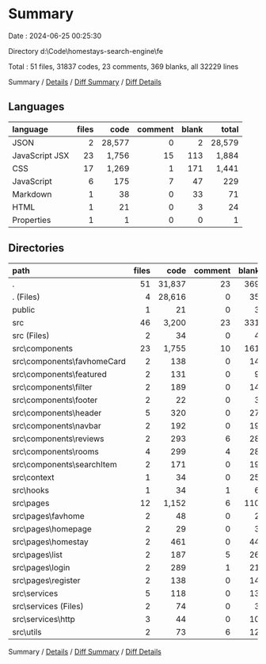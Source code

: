 # Summary

Date : 2024-06-25 00:25:30

Directory d:\\Code\\homestays-search-engine\\fe

Total : 51 files,  31837 codes, 23 comments, 369 blanks, all 32229 lines

Summary / [Details](details.md) / [Diff Summary](diff.md) / [Diff Details](diff-details.md)

## Languages
| language | files | code | comment | blank | total |
| :--- | ---: | ---: | ---: | ---: | ---: |
| JSON | 2 | 28,577 | 0 | 2 | 28,579 |
| JavaScript JSX | 23 | 1,756 | 15 | 113 | 1,884 |
| CSS | 17 | 1,269 | 1 | 171 | 1,441 |
| JavaScript | 6 | 175 | 7 | 47 | 229 |
| Markdown | 1 | 38 | 0 | 33 | 71 |
| HTML | 1 | 21 | 0 | 3 | 24 |
| Properties | 1 | 1 | 0 | 0 | 1 |

## Directories
| path | files | code | comment | blank | total |
| :--- | ---: | ---: | ---: | ---: | ---: |
| . | 51 | 31,837 | 23 | 369 | 32,229 |
| . (Files) | 4 | 28,616 | 0 | 35 | 28,651 |
| public | 1 | 21 | 0 | 3 | 24 |
| src | 46 | 3,200 | 23 | 331 | 3,554 |
| src (Files) | 2 | 34 | 0 | 4 | 38 |
| src\\components | 23 | 1,755 | 10 | 161 | 1,926 |
| src\\components\\favhomeCard | 2 | 138 | 0 | 14 | 152 |
| src\\components\\featured | 2 | 131 | 0 | 9 | 140 |
| src\\components\\filter | 2 | 189 | 0 | 14 | 203 |
| src\\components\\footer | 2 | 22 | 0 | 3 | 25 |
| src\\components\\header | 5 | 320 | 0 | 27 | 347 |
| src\\components\\navbar | 2 | 192 | 0 | 19 | 211 |
| src\\components\\reviews | 2 | 293 | 6 | 28 | 327 |
| src\\components\\rooms | 4 | 299 | 4 | 28 | 331 |
| src\\components\\searchItem | 2 | 171 | 0 | 19 | 190 |
| src\\context | 1 | 34 | 0 | 25 | 59 |
| src\\hooks | 1 | 34 | 1 | 6 | 41 |
| src\\pages | 12 | 1,152 | 6 | 110 | 1,268 |
| src\\pages\\favhome | 2 | 48 | 0 | 2 | 50 |
| src\\pages\\homepage | 2 | 29 | 0 | 3 | 32 |
| src\\pages\\homestay | 2 | 461 | 0 | 44 | 505 |
| src\\pages\\list | 2 | 187 | 5 | 26 | 218 |
| src\\pages\\login | 2 | 289 | 1 | 21 | 311 |
| src\\pages\\register | 2 | 138 | 0 | 14 | 152 |
| src\\services | 5 | 118 | 0 | 13 | 131 |
| src\\services (Files) | 2 | 74 | 0 | 3 | 77 |
| src\\services\\http | 3 | 44 | 0 | 10 | 54 |
| src\\utils | 2 | 73 | 6 | 12 | 91 |

Summary / [Details](details.md) / [Diff Summary](diff.md) / [Diff Details](diff-details.md)